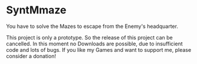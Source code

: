 # SyntMmaze
You have to solve the Mazes to escape from the Enemy's headquarter.

This project is only a prototype. So the release of this project can be cancelled.
In this moment no Downloads are possible, due to insufficient code and lots of bugs.
If you like my Games and want to support me, please consider a donation!​
